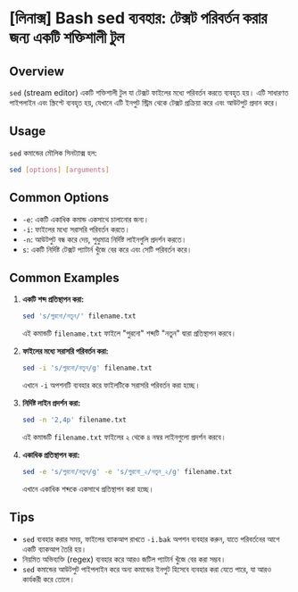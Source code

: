 # [লিনাক্স] Bash sed ব্যবহার: টেক্সট পরিবর্তন করার জন্য একটি শক্তিশালী টুল

## Overview
`sed` (stream editor) একটি শক্তিশালী টুল যা টেক্সট ফাইলের মধ্যে পরিবর্তন করতে ব্যবহৃত হয়। এটি সাধারণত পাইপলাইন এবং স্ক্রিপ্টে ব্যবহৃত হয়, যেখানে এটি ইনপুট স্ট্রিম থেকে টেক্সট প্রক্রিয়া করে এবং আউটপুট প্রদান করে।

## Usage
`sed` কমান্ডের মৌলিক সিনট্যাক্স হল:

```bash
sed [options] [arguments]
```

## Common Options
- `-e`: একটি একাধিক কমান্ড একসাথে চালানোর জন্য।
- `-i`: ফাইলের মধ্যে সরাসরি পরিবর্তন করতে।
- `-n`: আউটপুট বন্ধ করে দেয়, শুধুমাত্র নির্দিষ্ট লাইনগুলি প্রদর্শন করতে।
- `s`: একটি নির্দিষ্ট টেক্সট প্যাটার্ন খুঁজে বের করে এবং সেটি পরিবর্তন করে।

## Common Examples
1. **একটি শব্দ প্রতিস্থাপন করা:**
   ```bash
   sed 's/পুরনো/নতুন/' filename.txt
   ```
   এই কমান্ডটি `filename.txt` ফাইলে "পুরনো" শব্দটি "নতুন" দ্বারা প্রতিস্থাপন করবে।

2. **ফাইলের মধ্যে সরাসরি পরিবর্তন করা:**
   ```bash
   sed -i 's/পুরনো/নতুন/g' filename.txt
   ```
   এখানে `-i` অপশনটি ব্যবহার করে ফাইলটিকে সরাসরি পরিবর্তন করা হচ্ছে।

3. **নির্দিষ্ট লাইন প্রদর্শন করা:**
   ```bash
   sed -n '2,4p' filename.txt
   ```
   এই কমান্ডটি `filename.txt` ফাইলের ২ থেকে ৪ নম্বর লাইনগুলো প্রদর্শন করবে।

4. **একাধিক প্রতিস্থাপন করা:**
   ```bash
   sed -e 's/পুরনো/নতুন/g' -e 's/পুরনো_২/নতুন_২/g' filename.txt
   ```
   এখানে একাধিক শব্দকে একসাথে প্রতিস্থাপন করা হচ্ছে।

## Tips
- `sed` ব্যবহার করার সময়, ফাইলের ব্যাকআপ রাখতে `-i.bak` অপশন ব্যবহার করুন, যাতে পরিবর্তনের আগে একটি ব্যাকআপ তৈরি হয়।
- নিয়মিত অভিব্যক্তি (regex) ব্যবহার করে আরও জটিল প্যাটার্ন খুঁজে বের করা সম্ভব।
- `sed` কমান্ডের আউটপুট পাইপলাইন করে অন্য কমান্ডের ইনপুট হিসেবে ব্যবহার করা যেতে পারে, যা আরও কার্যকরী করে তোলে।